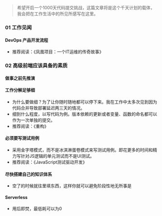 > 希望开启一个1000天代码提交挑战，这篇文章将是这个千天计划的载体，我会把在工作生活中的所见所感写在这里。

### 01 工作见闻
#### DevOps 产品开发流程
- 推荐阅读：《凤凰项目：一个IT运维的传奇故事》

### 02 高级前端应该具备的素质

#### 做事之前先推演

#### 工作分解足够细
- 为什么要做细？为了让你随时随地都可以停下来。我在工作中太多次见到因为代码合并导致部署延迟两三天的情况。
- 细到什么程度，以写代码为例。版本依赖的更新或者变量、函数的命名都可以作为一次单独的提交。
- 推荐阅读：《重构》

#### 必须要写测试用例
- 采用金字塔模式，而不是冰淇淋蛋卷模式来写测试用例。即花更多的时间和精力写针对JS逻辑的单元测试而不是UI测试。
- 推荐阅读：《JavaScript测试驱动开发》

#### 尽快搭建自己的知识体系
- 空了的时候就往里填东西，这样你就可以避免阶段性地无所事是

#### Serverless
- 用后即焚，最低耗可以为0
